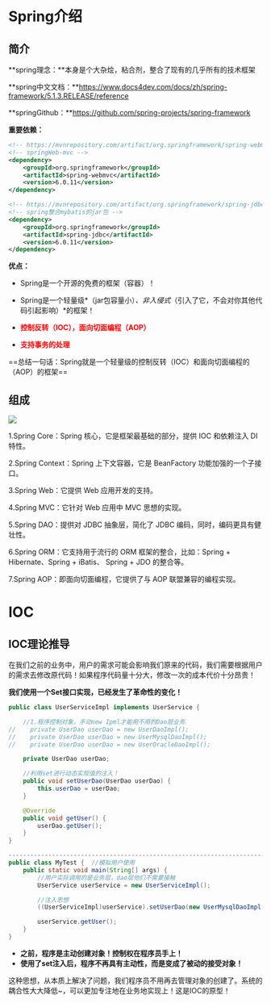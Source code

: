 # Spring介绍

## 简介

**spring理念：**本身是个大杂烩，粘合剂，整合了现有的几乎所有的技术框架

**spring中文文档：**https://www.docs4dev.com/docs/zh/spring-framework/5.1.3.RELEASE/reference

**springGithub：**https://github.com/spring-projects/spring-framework

**重要依赖：**

```xml
<!-- https://mvnrepository.com/artifact/org.springframework/spring-webmvc -->
<!-- springWeb-mvc -->
<dependency>
    <groupId>org.springframework</groupId>
    <artifactId>spring-webmvc</artifactId>
    <version>6.0.11</version>
</dependency>

<!-- https://mvnrepository.com/artifact/org.springframework/spring-jdbc -->
<!-- spring整合mybatis的jar包 -->
<dependency>
    <groupId>org.springframework</groupId>
    <artifactId>spring-jdbc</artifactId>
    <version>6.0.11</version>
</dependency>

```

**优点：**

- Spring是一个开源的免费的框架（容器）！
- Spring是一个轻量级*（jar包容量小）*、非入侵式*（引入了它，不会对你其他代码引起影响）*的框架！

- <font color=red>**控制反转（IOC），面向切面编程（AOP）**</font>
- <font color="red">**支持事务的处理**</font>

==总结一句话：Spring就是一个轻量级的控制反转（IOC）和面向切面编程的（AOP）的框架==

## 组成

![](https://img2018.cnblogs.com/blog/1820931/201910/1820931-20191011104635593-1705884230.png)

1.Spring Core：Spring 核心，它是框架最基础的部分，提供 IOC 和依赖注入 DI 特性。

2.Spring Context：Spring 上下文容器，它是 BeanFactory 功能加强的一个子接口。

3.Spring Web：它提供 Web 应用开发的支持。

4.Spring MVC：它针对 Web 应用中 MVC 思想的实现。

5.Spring DAO：提供对 JDBC 抽象层，简化了 JDBC 编码，同时，编码更具有健壮性。

6.Spring ORM：它支持用于流行的 ORM 框架的整合，比如：Spring + Hibernate、Spring + iBatis、 Spring + JDO 的整合等。

7.Spring AOP：即面向切面编程，它提供了与 AOP 联盟兼容的编程实现。

# IOC

## IOC理论推导

在我们之前的业务中，用户的需求可能会影响我们原来的代码，我们需要根据用户的需求去修改原代码！如果程序代码量十分大，修改一次的成本代价十分昂贵！



**我们使用一个Set接口实现，已经发生了革命性的变化！**

```java
public class UserServiceImpl implements UserService {

    //1.程序控制对象，手动new Ipml才能用不用的Dao层业务
//    private UserDao userDao = new UserDaoImpl();
//    private UserDao userDao = new UserMysqlDaoImpl();
//    private UserDao userDao = new UserOracleDaoImpl();

    private UserDao userDao;

    //利用set进行动态实现值的注入！
    public void setUserDao(UserDao userDao) {
        this.userDao = userDao;
    }

    @Override
    public void getUser() {
        userDao.getUser();
    }
}

-------------------------------------------------------------------------
public class MyTest {  //模拟用户使用
    public static void main(String[] args) {
        //用户实际调用的是业务层，dao层他们不需要接触
        UserService userService = new UserServiceImpl();

        //注入思想
        ((UserServiceImpl)userService).setUserDao(new UserMysqlDaoImpl());

        userService.getUser();
    }
}
```

- **之前，程序是主动创建对象！控制权在程序员手上！**
- **使用了set注入后，程序不再具有主动性，而是变成了被动的接受对象！**

这种思想，从本质上解决了问题，我们程序员不用再去管理对象的创建了。系统的耦合性大大降低~，可以更加专注地在业务地实现上！这是IOC的原型！
